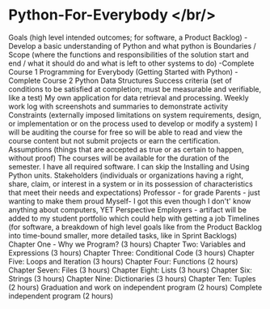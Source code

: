 # Python-For-Everybody </br/>
Goals (high level intended outcomes; for software, a Product Backlog)
-Develop a basic understanding of Python and what python is
Boundaries / Scope (where the functions and responsibilities of the solution start and end / what it should do and what is left to other systems to do)
-Complete Course 1 Programming for Everybody (Getting Started with Python) 
-Complete Course 2 Python Data Structures
Success criteria (set of conditions to be satisfied at completion; must be measurable and verifiable, like a test)
My own application for data retrieval and processing.
Weekly work log with screenshots and summaries to demonstrate activity
Constraints (externally imposed limitations on system requirements, design, or implementation or on the process used to develop or modify a system)
I will be auditing the course for free so will be able to read and view the course content but not submit projects or earn the certification.
Assumptions (things that are accepted as true or as certain to happen, without proof)
The courses will be available for the duration of the semester.
I have all required software.
I can skip the Installing and Using Python units.
Stakeholders (individuals or organizations having a right, share, claim, or interest in a system or in its possession of characteristics that meet their needs and expectations)
Professor - for grade
Parents - just wanting to make them proud
Myself- I got this even though I don't' know anything about computers, YET
Perspective Employers - artifact will be added to my student portfolio which could help with getting a job
Timelines (for software, a breakdown of high level goals like from the Product Backlog into time-bound smaller, more detailed tasks, like in Sprint Backlogs)
Chapter One - Why we Program? (3 hours)
Chapter Two: Variables and Expressions (3 hours)
Chapter Three: Conditional Code (3 hours)
Chapter Five: Loops and Iteration (3 hours)
Chapter Four: Functions (2 hours)
Chapter Seven: Files (3 hours)
Chapter Eight: Lists (3 hours)
Chapter Six: Strings (3 hours)
Chapter Nine: Dictionaries (3 hours)
Chapter Ten: Tuples (2 hours)
Graduation and work on independent program (2 hours)
Complete independent program (2 hours)
